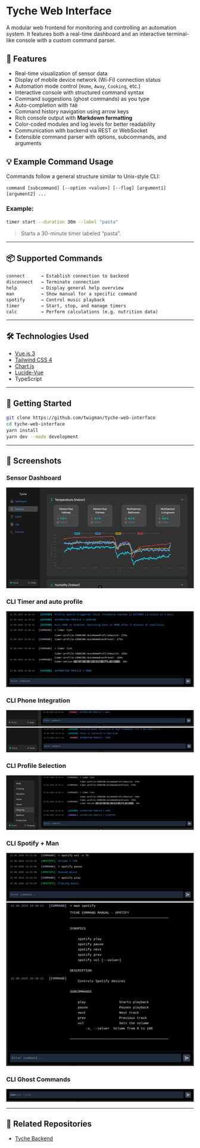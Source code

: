 # Tyche Web Interface

A modular web frontend for monitoring and controlling an automation system. It features both a real-time dashboard and an interactive terminal-like console with a custom command parser.

## 🔧 Features

- Real-time visualization of sensor data
- Display of mobile device network (Wi-Fi) connection status
- Automation mode control (`Home`, `Away`, `Cooking`, etc.)
- Interactive console with structured command syntax
- Command suggestions (ghost commands) as you type
- Auto-completion with `TAB`
- Command history navigation using arrow keys
- Rich console output with **Markdown formatting**
- Color-coded modules and log levels for better readability
- Communication with backend via REST or WebSocket
- Extensible command parser with options, subcommands, and arguments

## 💡 Example Command Usage

Commands follow a general structure similar to Unix-style CLI:

```
command [subcommand] [--option <value>] [--flag] [argument1] [argument2] ...
```

### Example:
```bash
timer start --duration 30m --label "pasta"
```

> Starts a 30-minute timer labeled “pasta”.

---

## 📦 Supported Commands

```
connect      → Establish connection to backend
disconnect   → Terminate connection
help         → Display general help overview
man          → Show manual for a specific command
spotify      → Control music playback
timer        → Start, stop, and manage timers
calc         → Perform calculations (e.g. nutrition data)
```

---

## 🛠️ Technologies Used

- [Vue.js 3](https://vuejs.org/)
- [Tailwind CSS 4](https://tailwindcss.com/)
- [Chart.js](https://www.chartjs.org/)
- [Lucide-Vue](https://lucide.dev/icons)
- TypeScript

---

## 🚀 Getting Started

```bash
git clone https://github.com/twigman/tyche-web-interface
cd tyche-web-interface
yarn install
yarn dev --mode development
```

---

## 📸 Screenshots

### Sensor Dashboard
![Sensor Dashboard](./img/ui_2025-03-12.jpg)

### CLI Timer and auto profile
![auto_profile](./img/ui_cli_auto_profile.jpg)

### CLI Phone Integration
![phone_disconnect](./img/ui_cli_phone_disconnected.jpg)
![phone_connect_burst](./img/ui_cli_phone_connect_burst.jpg)

### CLI Profile Selection
![profile_selection](./img/ui_profile_selection.jpg)

### CLI Spotify + Man
![spotify_command](./img/ui_cli_spotify.jpg)
![spotify_man](./img/ui_cli_man_spotify.jpg)

### CLI Ghost Commands
![ghost_command](./img/ui_ghost_text.jpg)

---

## 🔗 Related Repositories

- [Tyche Backend](https://github.com/Twigman/tyche)

